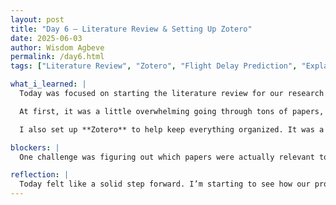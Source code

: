 ```yaml
---
layout: post
title: "Day 6 – Literature Review & Setting Up Zotero"
date: 2025-06-03
author: Wisdom Agbeve
permalink: /day6.html
tags: ["Literature Review", "Zotero", "Flight Delay Prediction", "Explainable AI", "Climate Resilience"]

what_i_learned: |
  Today was focused on starting the literature review for our research project, titled **“AI-Driven Flight Delay Prediction Model for Climate-Resilient Airspace Management.”** It sounds like a mouthful, but the goal is to understand how we can use machine learning and explainable AI to better predict delays—especially the ones caused by changing weather patterns.

  At first, it was a little overwhelming going through tons of papers, but I eventually got into a groove. I learned how to quickly skim abstracts, use Boolean search terms, and stay focused on topics that directly connect to our research.

  I also set up **Zotero** to help keep everything organized. It was a bit tricky to get started—especially syncing across devices and getting the browser extension to work—but once it was set up, it made a huge difference. Now I can save articles, take notes, and automatically generate citations when I need them.

blockers: |
  One challenge was figuring out which papers were actually relevant to our topic. A lot of the titles sounded useful, but the content didn’t always line up. Also, learning to use Zotero efficiently took some trial and error, but I’m glad I stuck with it.

reflection: |
  Today felt like a solid step forward. I’m starting to see how our project fits into a larger conversation around AI, aviation, and climate resilience. Having Zotero set up makes things feel a lot more organized, and I’m excited to keep building our research library and sharing insights with the team.
---
```

